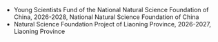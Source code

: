  - Young Scientists Fund of the National Natural Science Foundation of China, 2026-2028, National Natural Science Foundation of China
 - Natural Science Foundation Project of Liaoning Province, 2026-2027, Liaoning Province
